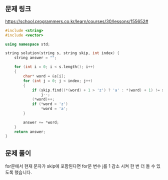 ## 문제 링크
https://school.programmers.co.kr/learn/courses/30/lessons/155652#

```cpp
#include <string>
#include <vector>

using namespace std;

string solution(string s, string skip, int index) {
	string answer = "";

	for (int i = 0; i < s.length(); i++)
	{
		char* word = &s[i];
		for (int j = 0; j < index; j++)
		{
			if (skip.find((*(word) + 1 > 'z') ? 'a' : *(word) + 1) != skip.npos)
				j--;
			(*word)++;
			if (*word > 'z')
				*word = 'a';
		}

		answer += *word;
	}
	return answer;
}
```
## 문제 풀이
for문에서 현재 문자가 skip에 포함된다면 for문 변수 j를 1 감소 시켜 한 번 더 돌 수 있도록 했습니다.
